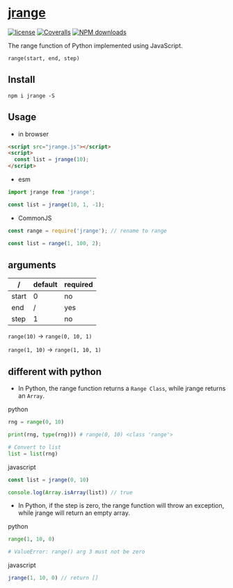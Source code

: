 # [jrange](https://github.com/hiNISAL/jrange)

[![license](https://img.shields.io/badge/license-MIT-blue.svg)](https://github.com/hiNISAL/jrange/blob/master/LICENSE)
[![Coveralls](https://img.shields.io/coveralls/hiNISAL/jrange.svg)](https://coveralls.io/github/hiNISAL/jrange)
[![NPM downloads](http://img.shields.io/npm/dm/jrange.svg?style=flat-square)](http://www.npmtrends.com/jrange)

The range function of Python implemented using JavaScript.

`range(start, end, step)`

## Install

``` shell
npm i jrange -S
```

## Usage

- in browser

``` html
<script src="jrange.js"></script>
<script>
  const list = jrange(10);
</script>
```

- esm

``` js
import jrange from 'jrange';

const list = jrange(10, 1, -1);
```

- CommonJS

``` js
const range = require('jrange'); // rename to range

const list = range(1, 100, 2);
```

## arguments

/ | default | required
-|-|-
start | 0 | no |
end | / | yes |
step | 1 | no |

`range(10)` -> `range(0, 10, 1)`

`range(1, 10)` -> `range(1, 10, 1)`

## different with python

- In Python, the range function returns a `Range Class`, while jrange returns an `Array`.

python

``` python
rng = range(0, 10)

print(rng, type(rng))) # range(0, 10) <class 'range'>

# Convert to list
list = list(rng)
```

javascript

``` js
const list = jrange(0, 10)

console.log(Array.isArray(list)) // true
```

- In Python, if the step is zero, the range function will throw an exception, while jrange will return an empty array.

python

``` python
range(1, 10, 0)

# ValueError: range() arg 3 must not be zero
```

javascript

``` js
jrange(1, 10, 0) // return []
```
